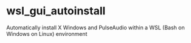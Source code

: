# wsl_gui_autoinstall
Automatically install X Windows and PulseAudio within a WSL (Bash on Windows on Linux) environment
